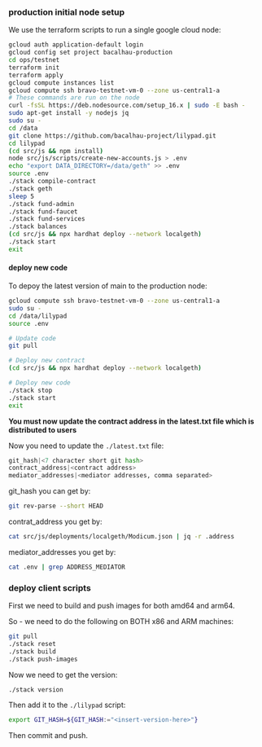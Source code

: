 ### production initial node setup

We use the terraform scripts to run a single google cloud node:

```bash
gcloud auth application-default login
gcloud config set project bacalhau-production
cd ops/testnet
terraform init
terraform apply
gcloud compute instances list
gcloud compute ssh bravo-testnet-vm-0 --zone us-central1-a
# These commands are run on the node
curl -fsSL https://deb.nodesource.com/setup_16.x | sudo -E bash -
sudo apt-get install -y nodejs jq
sudo su -
cd /data
git clone https://github.com/bacalhau-project/lilypad.git
cd lilypad
(cd src/js && npm install)
node src/js/scripts/create-new-accounts.js > .env
echo "export DATA_DIRECTORY=/data/geth" >> .env
source .env
./stack compile-contract
./stack geth
sleep 5
./stack fund-admin
./stack fund-faucet
./stack fund-services
./stack balances
(cd src/js && npx hardhat deploy --network localgeth)
./stack start
exit
```

#### deploy new code

To depoy the latest version of main to the production node:

```bash
gcloud compute ssh bravo-testnet-vm-0 --zone us-central1-a
sudo su -
cd /data/lilypad
source .env

# Update code
git pull

# Deploy new contract
(cd src/js && npx hardhat deploy --network localgeth)

# Deploy new code
./stack stop
./stack start
exit
```

**You must now update the contract address in the latest.txt file which is distributed to users**

Now you need to update the `./latest.txt` file:

```python
git_hash|<7 character short git hash>
contract_address|<contract address>
mediator_addresses|<mediator addresses, comma separated>
```

git_hash you can get by:
```bash
git rev-parse --short HEAD
```

contrat_address you get by:

```bash
cat src/js/deployments/localgeth/Modicum.json | jq -r .address
```

mediator_addresses you get by:

```bash
cat .env | grep ADDRESS_MEDIATOR
```


### deploy client scripts

First we need to build and push images for both amd64 and arm64.

So - we need to do the following on BOTH x86 and ARM machines:

```bash
git pull
./stack reset
./stack build
./stack push-images
```

Now we need to get the version:

```bash
./stack version
```

Then add it to the `./lilypad` script:

```bash
export GIT_HASH=${GIT_HASH:="<insert-version-here>"}
```

Then commit and push.
